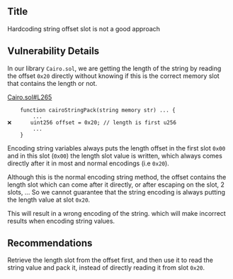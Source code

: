 ## Title
Hardcoding string offset slot is not a good approach

## Vulnerability Details

In our library `Cairo.sol`, we are getting the length of the string by reading the offset `0x20` directly without knowing if this is the correct memory slot that contains the length or not.

[Cairo.sol#L265](https://github.com/Cyfrin/2024-07-ark-project/blob/main/apps/blockchain/ethereum/src/sn/Cairo.sol#L265)
```solidity
    function cairoStringPack(string memory str) ... {
        ...
❌️      uint256 offset = 0x20; // length is first u256
        ...
    }
```

Encoding string variables always puts the length offset in the first slot `0x00` and in this slot (`0x00`) the length slot value is written, which always comes directly after it in most and normal encodings (i.e `0x20`).

Although this is the normal encoding string method, the offset contains the length slot which can come after it directly, or after escaping on the slot, 2 slots, ... So we cannot guarantee that the string encoding is always putting the length value at slot `0x20`.

This will result in a wrong encoding of the string. which will make incorrect results when encoding string values.

## Recommendations

Retrieve the length slot from the offset first, and then use it to read the string value and pack it, instead of directly reading it from slot `0x20`.
